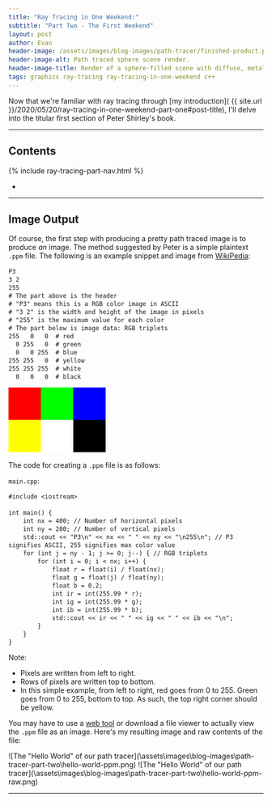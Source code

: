```yaml
---
title: "Ray Tracing in One Weekend:"
subtitle: "Part Two - The First Weekend"
layout: post
author: Evan
header-image: /assets/images/blog-images/path-tracer/finished-product.png
header-image-alt: Path traced sphere scene render.
header-image-title: Render of a sphere-filled scene with diffuse, metallic, and dielectric materials.
tags: graphics ray-tracing ray-tracing-in-one-weekend c++
---
```


<a id="continue-reading-point"></a>
Now that we're familiar with ray tracing through [my introduction]( {{ site.url }}/2020/05/20/ray-tracing-in-one-weekend-part-one#post-title), I'll delve into the titular first section of Peter Shirley's book.

<!--end-excerpt-->

---
## Contents
{% include ray-tracing-part-nav.html %}


<ul class="table-of-contents">
    <li><a href="#image-output"></a></li>
</ul>

---

## <a id="image-output"></a>Image Output
Of course, the first step with producing a pretty path traced image is to produce *an* image. The method suggested by Peter is a simple plaintext `.ppm` file. The following is an example snippet and image from [WikiPedia](https://en.wikipedia.org/wiki/Netpbm#PPM_example):

```
P3
3 2
255
# The part above is the header
# "P3" means this is a RGB color image in ASCII
# "3 2" is the width and height of the image in pixels
# "255" is the maximum value for each color
# The part below is image data: RGB triplets
255   0   0  # red
  0 255   0  # green
  0   0 255  # blue
255 255   0  # yellow
255 255 255  # white
  0   0   0  # black
  ```

![PPM Output](\assets\images\blog-images\path-tracer-part-two\ppm-example-output.png)

The code for creating a `.ppm` file is as follows:

`main.cpp`:
```
#include <iostream>

int main() {
	int nx = 400; // Number of horizontal pixels
	int ny = 200; // Number of vertical pixels
	std::cout << "P3\n" << nx << " " << ny << "\n255\n"; // P3 signifies ASCII, 255 signifies max color value
	for (int j = ny - 1; j >= 0; j--) { // RGB triplets
		for (int i = 0; i < nx; i++) {
			float r = float(i) / float(nx);
			float g = float(j) / float(ny);
			float b = 0.2;
			int ir = int(255.99 * r);
			int ig = int(255.99 * g);
			int ib = int(255.99 * b);
			std::cout << ir << " " << ig << " " << ib << "\n";
		}
	}
}
```

Note:

- Pixels are written from left to right.
- Rows of pixels are written top to bottom.
- In this simple example, from left to right, red goes from 0 to 255. Green goes from 0 to 255, bottom to top. As such, the top right corner should be yellow.

You may have to use a [web tool](http://www.cs.rhodes.edu/welshc/COMP141_F16/ppmReader.html) or download a file viewer to actually view the `.ppm` file as an image. Here's my resulting image and raw contents of the file:

<span class="image-row two-images">
![The "Hello World" of our path tracer](\assets\images\blog-images\path-tracer-part-two\hello-world-ppm.png)
![The "Hello World" of our path tracer](\assets\images\blog-images\path-tracer-part-two\hello-world-ppm-raw.png)
</span>

---